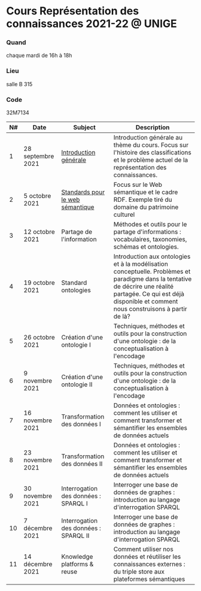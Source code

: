 
# Cours Représentation des connaissances 2021-22 @ UNIGE

### Quand
chaque mardi de 16h à 18h

### Lieu 
salle B 315

### Code
32M7134



| N# | Date              | Subject                               | Description                                                                                                                                                                                                       |
|----|-------------------|---------------------------------------|-------------------------------------------------------------------------------------------------------------------------------------------------------------------------------------------------------------------|
| 1  | 28 septembre 2021 | [Introduction générale](https://github.com/ncarboni/KR-2021-22/blob/main/1/README.md)                 | Introduction générale au thème du cours. Focus sur l'histoire des classifications et le problème actuel de la représentation des connaissances.                                                                   |
| 2  | 5 octobre 2021    | [Standards pour le web sémantique](2/README.md)   | Focus sur le Web sémantique et le cadre RDF. Exemple tiré du domaine du patrimoine culturel                                                                                                                       |
| 3  | 12 octobre 2021   | Partage de l'information              | Méthodes et outils pour le partage d'informations : vocabulaires, taxonomies, schémas et ontologies.                                                                                                              |
| 4  | 19 octobre 2021   | Standard ontologies                   | Introduction aux ontologies et à la modélisation conceptuelle. Problèmes et paradigme dans la tentative de décrire une réalité partagée.  Ce qui est déjà disponible et comment nous construisons à partir de là? |
| 5  | 26 octobre 2021   | Création d'une ontologie I            | Techniques, méthodes et outils pour la construction d'une ontologie : de la conceptualisation à l'encodage                                                                                                        |
| 6  | 9 novembre 2021    | Création d'une ontologie II           | Techniques, méthodes et outils pour la construction d'une ontologie : de la conceptualisation à l'encodage                                                                                                        |
| 7  | 16 novembre 2021  | Transformation des données I          | Données et ontologies : comment les utiliser et comment transformer et sémantifier les ensembles de données actuels                                                                                               |
| 8  | 23 novembre 2021  | Transformation des données II         | Données et ontologies : comment les utiliser et comment transformer et sémantifier les ensembles de données actuels                                                                                               |
| 9  | 30 novembre 2021  | Interrogation des données : SPARQL I  | Interroger une base de données de graphes : introduction au langage d'interrogation SPARQL                                                                                                                        |
| 10 | 7 décembre 2021   | Interrogation des données : SPARQL II | Interroger une base de données de graphes : introduction au langage d'interrogation SPARQL                                                                                                                        |
| 11 | 14 décembre 2021  | Knowledge platforms & reuse           | Comment utiliser nos données et réutiliser les connaissances externes : du triple store aux plateformes sémantiques                                                                                               |
